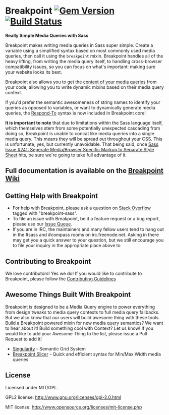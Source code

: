 # Breakpoint [![Gem Version](https://badge.fury.io/rb/breakpoint.png)](http://badge.fury.io/rb/breakpoint) [![Build Status](https://travis-ci.org/Team-Sass/breakpoint.png)](https://travis-ci.org/Team-Sass/breakpoint)

**Really Simple Media Queries with Sass**

Breakpoint makes writing media queries in Sass super simple. Create a variable using a simplified syntax based on most commonly used media queries, then call it using the `breakpoint` mixin.  Breakpoint handles all of the heavy lifting, from writing the media query itself, to handling cross-browser compatibility issues, so you can focus on what's important: making sure your website looks its best.

Breakpoint also allows you to get the [context of your media queries](https://github.com/Team-Sass/breakpoint/wiki/Breakpoint-Context) from your code, allowing you to write dynamic mixins based on their media query context.

If you'd prefer the semantic awesomeness of string names to identify your queries as opposed to variables, or want to dynamically generate media queries, the [Respond-To](https://github.com/Team-Sass/breakpoint/wiki/Respond-To) syntax is now included in Breakpoint core!

**It is important to note** that due to limitations within the Sass language itself, which themselves stem from some potentially unexpected cascading from doing so, Breakpoint is unable to concat like media queries into a single media query. This means they will be spread out throughout your CSS. This is unfortunate, yes, but currently unavoidable. That being said, once [Sass Issue #241: Seperate Media/Browser Specific Markup to Separate Style Sheet](https://github.com/nex3/sass/issues/241) hits, be sure we're going to take full advantage of it.


## Full documentation is available on the [Breakpoint Wiki](https://github.com/Team-Sass/breakpoint/wiki)

## Getting Help with Breakpoint

* For help with Breakpoint, please ask a question on [Stack Overflow](http://stackoverflow.com/questions/ask) tagged with "breakpoint-sass".
* To file an issue with Breakpoint, be it a feature request or a bug report, please use our [Issue Queue](https://github.com/Team-Sass/breakpoint/issues).
* If you are in IRC, the maintainers and many fellow users tend to hang out in the #sass and #compass rooms on irc.freenode.net. Asking in there may get you a quick answer to your question, but we still encourage you to file your inquiry in the appropriate place above to 

## Contributing to Breakpoint

We love contributors! Yes we do! If you would like to contribute to Breakpoint, please follow the [Contributing Guidelines](https://github.com/Team-Sass/breakpoint/blob/2.x.x/CONTRIBUTING.md)

## Awesome Things Built With Breakpoint

Breakpoint is designed to be a Media Query engine to power everything from design tweaks to media query contexts to full media query fallbacks. But we also know that our users will build awesome thing with these tools. Build a Breakpoint powered mixin for new media query semantics? We want to hear about it! Build something cool with Context? Let us know! If you would like to add your Awesome Thing to the list, please issue a Pull Request to add it!

* [Singularity](https://github.com/Team-Sass/Singularity) - Semantic Grid System
* [Breakpoint Slicer](https://github.com/lolmaus/breakpoint-slicer) - Quick and efficient syntax for Min/Max Width media queries

## License

Licensed under MIT/GPL.

GPL2 license:
http://www.gnu.org/licenses/gpl-2.0.html

MIT license:
http://www.opensource.org/licenses/mit-license.php
